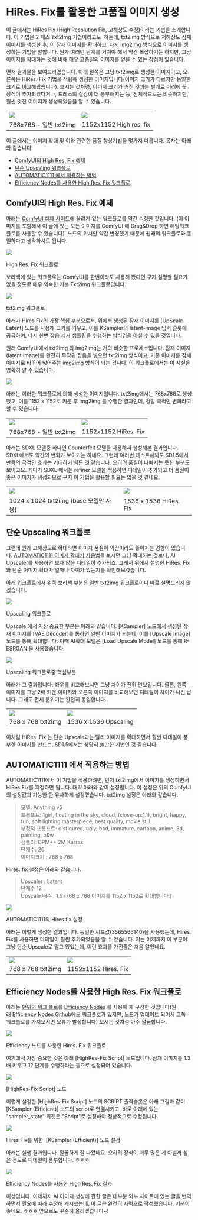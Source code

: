 # HiRes. Fix를 활용한 고품질 이미지 생성

이 글에서는 HiRes Fix (High Resolution Fix, 고해상도 수정)이라는 기법을 소개합니다. 이 기법은 2 패스 Txt2Img 기법이라고도  하는데, txt2img 방식으로 저해상도 잠재 이미지를 생성한 후, 이 잠재 이미지를 확대하고  다시 img2img 방식으로 이미지를 생성하는 기법을 말합니다. 뭔가 여러번 단계를 거쳐야 해서 약간 복잡하기는 하지만, 그냥 이미지를 확대하는 것에 비해 매우 고품질의 이미지를 얻을 수 있는 장점이 있습니다. 

먼저 결과물을 보여드리겠습니다. 아래 왼쪽은 그냥 txt2img로 생성한 이미지이고, 오른쪽은 HiRes. Fix 기법을 적용해 생성한 이미지입니다(이미지 크기가 다르지만 동일한 크기로 비교해봤습니다). 보시는 것처럼, 이미지 크기가 커진 것과는 별개로 머리에 꽃 장식이 추가되었다거나, 드레스의 질감이 더 풍부해지는 등, 전체적으로는 비슷하지만, 훨씬 멋진 이미지가 생성되었음을 알 수 있습니다. 

|   |   |
|---|---|
|![](https://blog.kakaocdn.net/dn/k5Thp/btszb7qMiE8/D2U1YiDi0DJjRNK1HQr4Sk/img.png)|![](https://blog.kakaocdn.net/dn/Q5gi8/btszcqw51Mc/3SnAyvVjWLXT6Qkkwzk460/img.png)|
|768x768 - 일반 txt2img|1152x1152 High res. fix|

이 글에서는 이미지 확대 및 이와 관련한 품질 향상기법을 몇가지 다룹니다. 목차는 아래와 같습니다.

- [ComfyUI의 High Res. Fix 예제](https://www.internetmap.kr/entry/Stable-Diffusion-HiRes-Fix-detailed-image#highex)
- [단순 Upscaling 워크플로](https://www.internetmap.kr/entry/Stable-Diffusion-HiRes-Fix-detailed-image#upscale)
- [AUTOMATIC1111 에서 적용하는 방법](https://www.internetmap.kr/entry/Stable-Diffusion-HiRes-Fix-detailed-image#automatic)
- [Efficiency Nodes를 사용한 High Res. Fix 워크플로](https://www.internetmap.kr/entry/Stable-Diffusion-HiRes-Fix-detailed-image#efficiency)

## ComfyUI의 High Res. Fix 예제

아래는 [ComfyUI 예제 사이트](https://github.com/comfyanonymous/ComfyUI_examples/tree/master/2_pass_txt2img)에 올려져 있는 워크플로를 약간 수정한 것입니다. (이 이미지를 포함해서 이 글에 있는 모든 이미지를 ComfyUI 에 Drag&Drop 하면 해당워크플로를 사용할 수 있습니다)  노드의 위치만 약간 변경했기 때문에 원래의 워크플로와 동일하다고 생각하셔도 됩니다.

![](https://blog.kakaocdn.net/dn/b0Ki3u/btsy8lYhIUy/yDR23MioX64cZARAR30XI0/img.png)

High Res. Fix 워크플로

보라색에 있는 워크플로는 ComfyUI를 한번이라도 사용해 봤다면 구지 설명할 필요가 없을 정도로 매우 익숙한 기본 Txt2img 워크플로입니다. 

![](https://blog.kakaocdn.net/dn/czlX9X/btszbv6J3Ed/AJRov0QyiBerXMVGny64Ek/img.png)

txt2img 워크플로

아래가 Hires Fix의 가장 핵심 부분으로서, 위에서 생성된 잠재 이미지를 [UpScale Latent] 노드를 사용해 크기를 키우고, 이를 KSampler의 latent-image 입력 슬롯에 공급하여, 다시 한번 잡음 제거 샘플링을 수행하는 방식임을 아실 수 있을 것입니다. 

원래 ComfyUI에서 txt2img 와 img2img는 거의 비슷한 프로세스입니다. 잠재 이미지(latent image)를 완전히 무작위 잡음을 넣으면 txt2img 방식이고, 기존 이미지를 잠재 이미지로 바꾸어 넣어주는 img2img 방식이 되는 겁니다. 이 워크플로에서는 이 사실을 명확히 알 수 있습니다. 

![](https://blog.kakaocdn.net/dn/bcw9tQ/btszcRnEuRs/1JmQZZSkr7VsYMRMwLup40/img.png)

아래는 이러한 워크플로에 의해 생성한 이미지입니다. txt2img에서는 768x768로 생성했고, 이를 1152 x 1152로 키운 후 img2img 를 수행한 결과인데, 정말 극적인 변화라고 할 수 있습니다. 

|   |   |
|---|---|
|![](https://blog.kakaocdn.net/dn/k5Thp/btszb7qMiE8/D2U1YiDi0DJjRNK1HQr4Sk/img.png)|![](https://blog.kakaocdn.net/dn/Q5gi8/btszcqw51Mc/3SnAyvVjWLXT6Qkkwzk460/img.png)|
|768x768 - 일반 txt2img|1152x1152 HiRes. Fix|

아래는 SDXL 모델중 하나인 Counterfeit 모델을 사용해서 생성해본 결과입니다. SDXL에서도 약간의 변화가 보이기는 하네요. 그런데 여러번 테스트해봐도 SD1.5에서 만큼의 극적인 효과는 기대하기 힘든 것 같습니다. 오히려 품질이 나빠지는 듯한 부분도 보이고요. 게다가 SDXL 에서는 refiner 모델을 적용하면 디테일이 추가되고 더 품질이 좋은 이미지가 생성되므로 구지 이 기법을 활용할 필요는 없을 것 같네요.

|   |   |
|---|---|
|![](https://blog.kakaocdn.net/dn/biX23m/btsy8mbSCMZ/M5OmVsFpffyodb7znCP2l0/img.png)|![](https://blog.kakaocdn.net/dn/qFmSS/btszbhHqwFF/eaA49E9e9jInXcLwj2cLIK/img.png)|
|1024 x 1024 txt2img (base 모델만 사용)|1536 x 1536 HiRes. Fix|

## 단순 Upscaling 워크플로

그런데 원래 고해상도로 확대하면 이미지 품질이 약간이라도 좋아지는 경향이 있습니다. [AUTOMATIC1111 이미지 확대기 사용법](https://www.internetmap.kr/entry/AI-UpScaler-how-to)을 보시면 그냥 확대하는 것보다, AI Upscaler를 사용하면 보다 많은 디테일이 추가되죠. 그래서 위에서 설명한 HiRes. Fix와 단순 이미지 확대가 얼마나 차이가 있는지를 확인해보겠습니다.

아래 워크플로에서 왼쪽 보라색 부분은 일반 txt2img 워크플로이니 따로 설명드리지 않겠습니다. 

![](https://blog.kakaocdn.net/dn/cobGQU/btszcRuprNm/dPdLAvYewRmz6N2MheL7Z1/img.png)

Upscaling 워크플로

Upscale 에서 가장 중요한 부분은 아래와 같습니다. [KSampler] 노드에서 생성된 잠재 이미지를 [VAE Decoder]를 통하면 일반 이미지가 되는데, 이를 [Upscale Image] 노드를 통해 확대합니다. 이때 AI확대 모델은 [Load Upscale Model] 노드를 통해 R-ESRGAN 을 사용했습니다.

![](https://blog.kakaocdn.net/dn/cEUdZc/btszbSHoDjE/c84OUdK7UU56a1H7QKWvZk/img.png)

Upscaling 워크플로중 핵심부분

아래가 그 결과입니다. 좌우를 비교해보시면 그냥 차이가 전혀 안보입니다. 물론, 왼쪽 이미지를 그냥 2배 키운 이미지와 오른쪽 이미지를 비교해보면 디테일이 차이가 나긴 납니다. 그래도 전체 분위기는 완전히 동일합니다. 

|   |   |
|---|---|
|![](https://blog.kakaocdn.net/dn/11C8h/btsy79DA5L9/ISl50XkzTmYN0aqQQbBgr0/img.png)|![](https://blog.kakaocdn.net/dn/ba9qu1/btsy8mQgu9j/qevFODTmtDSfK6g1iTehc1/img.png)|
|768 x 768 txt2img|1536 x 1536 Upscaling|

이처럼 HiRes. Fix 는 단순 Upscale과는 달리 이미지를 확대하면서 훨씬 디테일이 풍부한 이미지를 만드는, SD1.5에서는 상당히 쓸만한 기법인 것 같습니다.

## AUTOMATIC1111 에서 적용하는 방법

AUTOMATIC1111에서 이 기법을 적용하려면, 먼저 txt2img에서 이미지를 생성하면서 HiRes Fix를 지정하면 됩니다. 대략 아래와 같이 설정합니다. 이 설정은 위의 ComfyUI의 설정값과 가능한 한 유사하게 설정했습니다. txt2img 설정은 아래와 같습니다. 

> 모델: Anything v5  
> 프롬프트: 1girl, floating in the sky, cloud, (close-up:1.1), bright, happy, fun, soft lighting masterpiece, best quality, movie still  
> 부정적 프롬프트: disfigured, ugly, bad, immature, cartoon, anime, 3d, painting, b&w   
> 샘플러: DPM++ 2M Karras  
> 단계수: 20  
> 이미지크기 : 768 x 768

Hires. fix 설정은 아래와 같습니다. 

> Upscaler : Latent  
> 단계수 12  
> Upscale 배수 : 1.5 (768 x 768 이미지를 1152 x 1152로 확대합니다.)

![](https://blog.kakaocdn.net/dn/cVe5Ck/btszcH6MDkD/VJdwSITuKPhH926Ab7qq0K/img.png)

AUTOMATIC1111의 Hires fix 설정

아래는 이렇게 생성한 결과입니다. 동일한 씨드값(3565566140)을 사용했는데, Hires. Fix를 사용하면 디테일이 훨씬 추가되었음을 알 수 있습니다. 저는 이제까지 이 부분이 그냥 단순 Upscale로 알고 있었는데, 이런 효과를 가진줄은 처음 알았네요. 

|   |   |
|---|---|
|![](https://blog.kakaocdn.net/dn/qKFis/btszb84Ejhd/GkLpzhLXjNtR23UhlplYq0/img.png)|![](https://blog.kakaocdn.net/dn/w4goF/btsy9gWZGEb/libMIsIz0q8rNbCIMdqNn1/img.png)|
|768 x 768 txt2img|1152x1152 Hires. Fix|

## Efficiency Nodes를 사용한 High Res. Fix 워크플로

아래는 [맨위의 워크 플로](https://www.internetmap.kr/entry/Stable-Diffusion-HiRes-Fix-detailed-image#highex)를 [Efficiency Nodes](https://www.internetmap.kr/entry/Efficency-Nodes-for-ComfyUI) 를 사용해 재 구성한 것입니다(원래 [Efficiency Nodes Github](https://github.com/LucianoCirino/efficiency-nodes-comfyui)에도 워크플로가 있지만, 노드가 업데이트 되어서 그쪽 워크플로를 가져오시면 오류가 발생합니다) 보시는 것처럼 아주 깔끔합니다. 

![](https://blog.kakaocdn.net/dn/TJ3k0/btszbt9mH6I/he1cChCX24vE40rYN71cfK/img.png)

Efficiency 노드를 사용한 Hires. Fix 워크플로

여기에서 가장 중요한 것은 아래 [HighRes-Fix Script] 노드입니다. 잠재 이미지를 1.3배 키우고 12 단계를 수행하라는 등으로 설정되어 있습니다. 

![](https://blog.kakaocdn.net/dn/dVqqob/btszcpekpA9/twOHOqOrTnbJ9KGEvLfJq1/img.png)

[HighRes-Fix Script] 노드

이렇게 설정한 [HighRes-Fix Script] 노드의 SCRIPT 출력슬롯은 아래 그림과 같이 [KSampler (Efficient)] 노드의 script로 연결시키고, 바로 아래에 있는 "sampler_state" 위젯은 "Script"로 설정해야 정상적으로 수정됩니다. 

![](https://blog.kakaocdn.net/dn/bhMLhe/btszf1pMBJg/01kNUtnESBq3TUQ4M8SsU0/img.png)

Hires Fix를 위한&nbsp; [KSampler (Efficient)] 노드 설정

아래는 실행 결과입니다. 깔끔하게 잘 나왔네요. 오히려 장식이 너무 많은 게 아닐까 싶은 정도로 디테일이 풍부합니다. ㅎㅎㅎ

![](https://blog.kakaocdn.net/dn/b0Tjjj/btszfxbo90t/gSfGGHrj4qtB02j4ry0xX1/img.png)

Efficiency Nodes를 사용한 High Res. Fix 결과

이상입니다. 이제까지 AI 이미지 생성에 관한 글은 대부분 외부 사이트에 있는 글을 번역하면서 필요에 따라 수정해 게시했는데, 이 글은 완전히 자력으로 작성했습니다. 기분이 좋네요. ㅎㅎㅎ 앞으로도 꾸준히 올리겠습니다~!